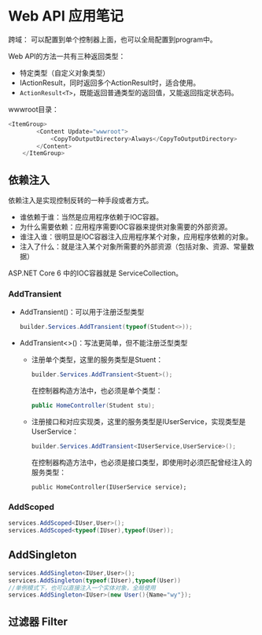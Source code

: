 ﻿# Web API 应用笔记


跨域：
可以配置到单个控制器上面，也可以全局配置到program中。

Web API的方法一共有三种返回类型：
- 特定类型（自定义对象类型） 
- IActionResult，同时返回多个ActionResult时，适合使用。
- `ActionResult<T>`，既能返回普通类型的返回值，又能返回指定状态码。

wwwroot目录：
```csharp
<ItemGroup>
        <Content Update="wwwroot">
            <CopyToOutputDirectory>Always</CopyToOutputDirectory>
        </Content>
    </ItemGroup>
```



## 依赖注入

依赖注入是实现控制反转的一种手段或者方式。

- 谁依赖于谁：当然是应用程序依赖于IOC容器。
- 为什么需要依赖：应用程序需要IOC容器来提供对象需要的外部资源。
- 谁注入谁：很明显是IOC容器注入应用程序某个对象，应用程序依赖的对象。
- 注入了什么：就是注入某个对象所需要的外部资源（包括对象、资源、常量数据）

ASP.NET Core 6 中的IOC容器就是 ServiceCollection。

### AddTransient

- AddTransient()：可以用于注册泛型类型

  ```csharp
  builder.Services.AddTransient(typeof(Student<>));
  ```

- AddTransient<>()：写法更简单，但不能注册泛型类型

  - 注册单个类型，这里的服务类型是Stuent：

    ```csharp
    builder.Services.AddTransient<Stuent>();
    ```

    在控制器构造方法中，也必须是单个类型：

    ```csharp
    public HomeController(Student stu);
    ```

  - 注册接口和对应实现类，这里的服务类型是IUserService，实现类型是UserService：

    ```csharp
    builder.Services.AddTransient<IUserService,UserService>();
    ```

    在控制器构造方法中，也必须是接口类型，即使用时必须匹配曾经注入的服务类型：

    ```
    public HomeController(IUserService service);
    ```

### AddScoped

```csharp
services.AddScoped<IUser,User>();
services.AddScoped<typeof(IUser),typeof(User));
```

## AddSingleton

```csharp
services.AddSingleton<IUser,User>();
services.AddSingleton(typeof(IUser),typeof(User))
//单例模式下，也可以直接注入一个实体对象，全局使用
services.AddSingleton<IUser>(new User(){Name="wy"});
```



## 过滤器 Filter

